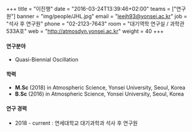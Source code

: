 +++
title = "이진행"
date = "2016-03-24T13:39:46+02:00"
teams = ["연구원"]
banner = "img/people/JHL.jpg"
email = "leejh93@yonsei.ac.kr"
job = "석사 후 연구원"
phone = "02-2123-7643"
room = "대기역학 연구실 / 과학관 533A호"
web = "http://atmosdyn.yonsei.ac.kr"
weight = 40
+++

#### 연구분야
+ Quasi-Biennial Oscillation

#### 학력
+ **M.Sc** (2018) in Atmospheric Science, Yonsei University, Seoul, Korea
+ **B.Sc** (2016) in Atmospheric Science, Yonsei University, Seoul, Korea

#### 연구 경력
+ 2018 - current : 연세대학교 대기과학과 석사 후 연구원
